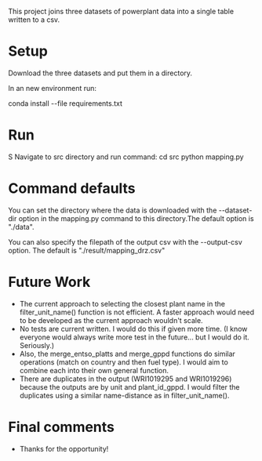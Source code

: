 
This project joins three datasets of powerplant data into a single table written to a csv.


# Setup

Download the three datasets and put them in a directory. 

In an new environment run:

conda install --file requirements.txt

# Run
S
Navigate to src directory and run command:
	cd src
	python mapping.py


# Command defaults

You can set the directory where the data is downloaded with the
--dataset-dir option in the mapping.py command to this directory.The default option is "./data".

You can also specify the filepath of the output csv with the --output-csv option. The default is "./result/mapping_drz.csv"


# Future Work

 - The current approach to selecting the closest plant name in the filter_unit_name() function is not efficient. A faster approach would need to be developed as the current approach wouldn't scale. 
 - No tests are current written. I would do this if given more time. (I know everyone would always write more test in the future... but I would do it. Seriously.)
 - Also, the merge_entso_platts and merge_gppd functions do similar operations (match on country and then fuel type). I would aim to combine each into their own general function. 
 - There are duplicates in the output (WRI1019295 and WRI1019296) because the outputs are by unit and plant_id_gppd. I would filter the duplicates using a similar name-distance as in filter_unit_name(). 

# Final comments

 - Thanks for the opportunity!